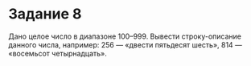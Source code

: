 # Задание 8
Дано целое число в диапазоне 100–999. Вывести строку-описание данного числа, 
например: 256 — «двести пятьдесят шесть», 814 — «восемьсот четырнадцать».